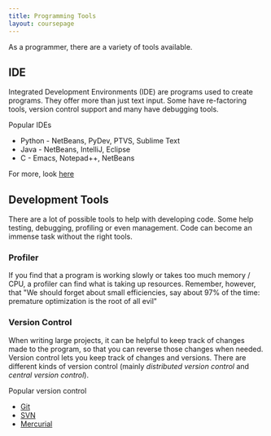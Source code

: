 ```yaml
---
title: Programming Tools
layout: coursepage
---
```


As a programmer, there are a variety of tools available.

## IDE
Integrated Development Environments (IDE) are programs used to create programs. They offer more than just text input. Some have re-factoring tools, version control support and many have debugging tools.

Popular IDEs
* Python - NetBeans, PyDev, PTVS, Sublime Text
* Java - NetBeans, IntelliJ, Eclipse
* C - Emacs, Notepad++, NetBeans

For more, look [here](http://net.tutsplus.com/articles/web-roundups/18-ides-for-windows-mac-linux/)

## Development Tools
There are a lot of possible tools to help with developing code. Some help testing, debugging, profiling or even management. Code can become an immense task without the right tools.

### Profiler
If you find that a program is working slowly or takes too much memory / CPU, a profiler can find what is taking up resources. Remember, however, that "We should forget about small efficiencies, say about 97% of the time: premature optimization is the root of all evil"

### Version Control
When writing large projects, it can be helpful to keep track of changes made to the program, so that you can reverse those changes when needed. Version control lets you keep track of changes and versions. There are different kinds of version control (mainly *distributed version control* and *central version control*).

Popular version control
* [Git](http://git-scm.com/)
* [SVN](http://subversion.apache.org/)
* [Mercurial](http://mercurial.selenic.com/)
